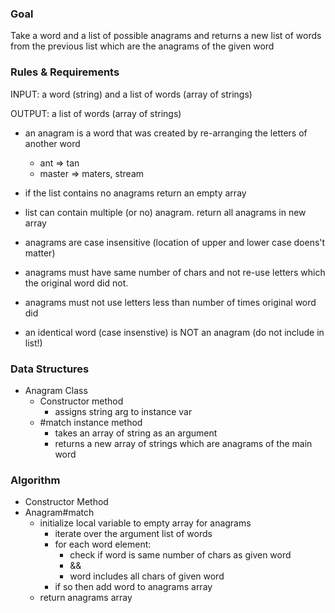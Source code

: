 ### Goal

Take a word and a list of possible anagrams and returns a new list of words from the previous list which are the anagrams of the given word

### Rules & Requirements

INPUT: a word (string) and a list of words (array of strings)

OUTPUT: a list of words (array of strings)

- an anagram is a word that was created by re-arranging the letters of another word
  - ant => tan
  - master => maters, stream
- if the list contains no anagrams return an empty array
-  list can contain multiple (or no) anagram. return all anagrams in new array

- anagrams are case insensitive (location of upper and lower case doens't matter)

- anagrams must have same number of chars and not re-use letters which the original word did not.
- anagrams must not use letters less than number of times original word did

- an identical word (case insenstive) is NOT an anagram (do not include in list!)



### Data Structures

- Anagram Class
  - Constructor method
    - assigns string arg to instance var
  - #match instance method
    - takes an array of string as an argument
    - returns a new array of strings which are anagrams of the main word



### Algorithm

- Constructor Method
- Anagram#match
  - initialize local variable to empty array for anagrams
    - iterate over the argument list of words
    - for each word element:
      - check if word is same number of chars as given word
      - &&
      - word includes all chars of given word
    - if so then add word to anagrams array
  - return anagrams array
